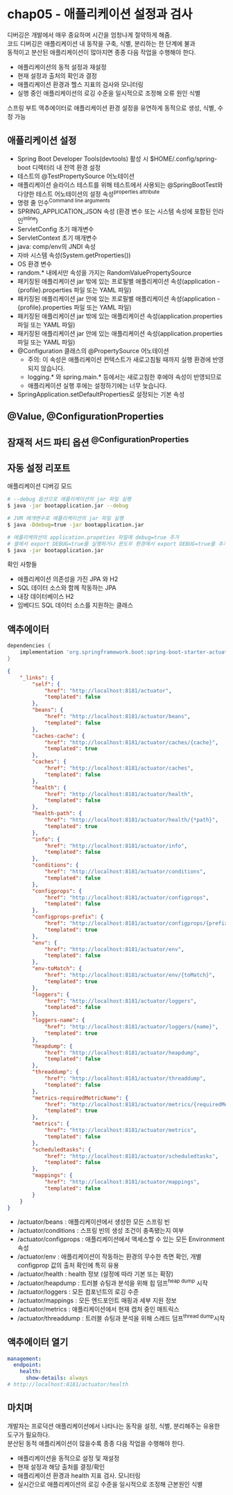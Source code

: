 # chap05 - 애플리케이션 설정과 검사

디버깅은 개발에서 매우 중요하며 시간을 엄청나게 절약하게 해줌.<br/>
코드 디버깅은 애플리케이션 내 동작을 구축, 식별, 분리하는 한 단계에 불과<br/>
동적이고 분산된 애플리케이션이 많아지면 종종 다음 작업을 수행해야 한다.<br/>

- 애플리케이션의 동적 설정과 재설정
- 현재 설정과 출처의 확인과 결정
- 애플리케이션 환경과 헬스 지표의 검사와 모니터링
- 실행 중인 애플리케이션의 로깅 수준을 일시적으로 조정해 오류 원인 식별

스프링 부트 액추에이터로 애플리케이션 환경 설정을 유연하게 동적으로 생성, 식별, 수정 가능<br/>

## 애플리케이션 설정

- Spring Boot Developer Tools(devtools) 활성 시 $HOME/.config/spring-boot 디렉터리 내 전역 환경 설정
- 테스트의 @TestPropertySource 어노테이션
- 애플리케이션 슬라이스 테스트를 위해 테스트에서 사용되는 @SpringBootTest와 다양한 테스트 어노테이션의 설정 속성<sup>properties attribute</sup>
- 명령 줄 인수<sup>Command line arguments</sup>
- SPRING_APPLICATION_JSON 속성 (환경 변수 또는 시스템 속성에 포함된 인라인<sup>inline</sup>)
- ServletConfig 초기 매개변수
- ServletContext 초기 매개변수
- java: comp/env의 JNDI 속성
- 자바 시스템 속성(System.getProperties())
- OS 환경 변수
- random.* 내에서만 속성을 가지는 RandomValuePropertySource
- 패키징된 애플리케이션 jar 밖에 있는 프로필별 애플리케이션 속성(application -{profile}.properties 파일 또는 YAML 파일)
- 패키징된 애플리케이션 jar 안에 있는 프로필별 애플리케이션 속성(application -{profile}.properties 파일 또는 YAML 파일)
- 패키징된 애플리케이션 jar 밖에 있는 애플리케이션 속성(application.properties 파일 또는 YAML 파일)
- 패키징된 애플리케이션 jar 안에 있는 애플리케이션 속성(application.properties 파일 또는 YAML 파일)
- @Configuration 클래스의 @PropertySource 어노테이션 
  - 주의: 이 속성은 애플리케이션 컨텍스트가 새로고침될 때까지 실행 환경에 반영되지 않습니다.
  - logging.* 와 spring.main.* 등에서는 새로고침한 후에야 속성이 반영되므로
  - 애플리케이션 실행 후에는 설정하기에는 너무 늦습니다.
- SpringApplication.setDefaultProperties로 설정되는 기본 속성

## @Value, @ConfigurationProperties

## 잠재적 서드 파티 옵션 <sup>@ConfigurationProperties</sup>

## 자동 설정 리포트

애플리케이션 디버깅 모드

```bash
# --debug 옵션으로 애플리케이션의 jar 파일 실행
$ java -jar bootapplication.jar --debug

# JVM 매개변수로 애플리케이션의 jar 파일 실행
$ java -Ddebug=true -jar bootapplication.jar

# 애플리케의션의 application.propeties 파일에 debug=true 추가
# 셸에서 export DEBUG=true를 실행하거나 윈도우 환경에서 export DEBUG=true를 추가한 다음
$ java -jar bootapplication.jar 
```

확인 사항들

- 애플리케이션 의존성을 가진 JPA 와 H2
- SQL 데이터 소스와 함께 작동하는 JPA
- 내장 데이터베이스 H2
- 임베디드 SQL 데이터 소스를 지원하는 클래스

## 액추에이터

```groovy
dependencies {
    implementation 'org.springframework.boot:spring-boot-starter-actuator'
}
```

```json
{
    "_links": {
        "self": {
            "href": "http://localhost:8181/actuator",
            "templated": false
        },
        "beans": {
            "href": "http://localhost:8181/actuator/beans",
            "templated": false
        },
        "caches-cache": {
            "href": "http://localhost:8181/actuator/caches/{cache}",
            "templated": true
        },
        "caches": {
            "href": "http://localhost:8181/actuator/caches",
            "templated": false
        },
        "health": {
            "href": "http://localhost:8181/actuator/health",
            "templated": false
        },
        "health-path": {
            "href": "http://localhost:8181/actuator/health/{*path}",
            "templated": true
        },
        "info": {
            "href": "http://localhost:8181/actuator/info",
            "templated": false
        },
        "conditions": {
            "href": "http://localhost:8181/actuator/conditions",
            "templated": false
        },
        "configprops": {
            "href": "http://localhost:8181/actuator/configprops",
            "templated": false
        },
        "configprops-prefix": {
            "href": "http://localhost:8181/actuator/configprops/{prefix}",
            "templated": true
        },
        "env": {
            "href": "http://localhost:8181/actuator/env",
            "templated": false
        },
        "env-toMatch": {
            "href": "http://localhost:8181/actuator/env/{toMatch}",
            "templated": true
        },
        "loggers": {
            "href": "http://localhost:8181/actuator/loggers",
            "templated": false
        },
        "loggers-name": {
            "href": "http://localhost:8181/actuator/loggers/{name}",
            "templated": true
        },
        "heapdump": {
            "href": "http://localhost:8181/actuator/heapdump",
            "templated": false
        },
        "threaddump": {
            "href": "http://localhost:8181/actuator/threaddump",
            "templated": false
        },
        "metrics-requiredMetricName": {
            "href": "http://localhost:8181/actuator/metrics/{requiredMetricName}",
            "templated": true
        },
        "metrics": {
            "href": "http://localhost:8181/actuator/metrics",
            "templated": false
        },
        "scheduledtasks": {
            "href": "http://localhost:8181/actuator/scheduledtasks",
            "templated": false
        },
        "mappings": {
            "href": "http://localhost:8181/actuator/mappings",
            "templated": false
        }
    }
}
```

- /actuator/beans : 애플리케이션에서 생성한 모든 스프링 빈
- /actuator/conditions : 스프링 빈의 생성 조건이 충족됐는지 여부
- /actuator/configprops : 애플리케이션에서 액세스할 수 있는 모든 Environment 속성
- /actuator/env : 애플리케이션이 작동하는 환경의 무수한 측면 확인, 개별 configprop 값의 출처 확인에 특히 유용
- /actuator/health : health 정보 (설정에 따라 기본 또는 확장)
- /actuator/heapdump : 트러블 슈팅과 분석을 위해 힙 덤프<sup>heap dump</sup> 시작
- /actuator/loggers : 모든 컴포넌트의 로깅 수준
- /actuator/mappings : 모든 엔드포인트 매핑과 세부 지원 정보
- /actuator/metrics : 애플리케이션에서 현재 캡처 중인 매트릭스
- /actuator/threaddump : 트러블 슈팅과 분석을 위해 스레드 덤프<sup>thread dump</sup>시작

## 액추에이터 열기

```yaml
management:
  endpoint:
    health:
      show-details: always
# http://localhost:8181/actuator/health
```

## 마치며

개발자는 프로덕션 애플리케이션에서 나타나는 동작을 설정, 식별, 분리해주는 유용한 도구가 필요하다.<br/>
분산된 동적 애플리케이션이 많을수록 종종 다음 작업을 수행해야 한다.<br/>

- 애플리케이션을 동적으로 설정 및 재설정
- 현재 설정과 해당 출처를 결정/확인
- 애플리케이션 환경과 health 지표 검사. 모니터링
- 실시간으로 애플리케이션의 로깅 수준을 일시적으로 조정해 근본원인 식별